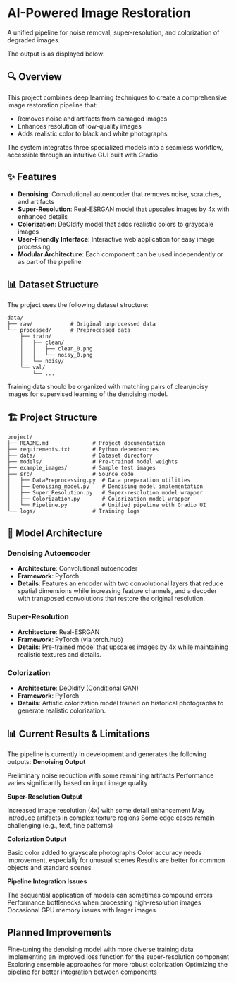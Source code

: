
# AI-Powered Image Restoration

A unified pipeline for noise removal, super-resolution, and colorization of degraded images.

The output is as displayed below: 
                


## 🔍 Overview

This project combines deep learning techniques to create a comprehensive image restoration pipeline that:
- Removes noise and artifacts from damaged images
- Enhances resolution of low-quality images
- Adds realistic color to black and white photographs

The system integrates three specialized models into a seamless workflow, accessible through an intuitive GUI built with Gradio.

## ✨ Features

- **Denoising**: Convolutional autoencoder that removes noise, scratches, and artifacts
- **Super-Resolution**: Real-ESRGAN model that upscales images by 4x with enhanced details
- **Colorization**: DeOldify model that adds realistic colors to grayscale images
- **User-Friendly Interface**: Interactive web application for easy image processing
- **Modular Architecture**: Each component can be used independently or as part of the pipeline


## 📊 Dataset Structure

The project uses the following dataset structure:

```
data/
├── raw/            # Original unprocessed data
└── processed/      # Preprocessed data
    ├── train/
    │   ├── clean/
    │   │   ├── clean_0.png
    │   │   └── noisy_0.png
    │   └── noisy/
    └── val/
        └── ...
```

Training data should be organized with matching pairs of clean/noisy images for supervised learning of the denoising model.


## 🏗️ Project Structure

```
project/
├── README.md              # Project documentation
├── requirements.txt       # Python dependencies
├── data/                  # Dataset directory
├── models/                # Pre-trained model weights
├── example_images/        # Sample test images
├── src/                   # Source code
│   ├── DataPreprocessing.py  # Data preparation utilities
│   ├── Denoising_model.py    # Denoising model implementation
│   ├── Super_Resolution.py   # Super-resolution model wrapper
│   ├── Colorization.py       # Colorization model wrapper
│   └── Pipeline.py           # Unified pipeline with Gradio UI
└── logs/                  # Training logs
```

## 🧠 Model Architecture

### Denoising Autoencoder
- **Architecture**: Convolutional autoencoder
- **Framework**: PyTorch
- **Details**: Features an encoder with two convolutional layers that reduce spatial dimensions while increasing feature channels, and a decoder with transposed convolutions that restore the original resolution.

### Super-Resolution
- **Architecture**: Real-ESRGAN
- **Framework**: PyTorch (via torch.hub)
- **Details**: Pre-trained model that upscales images by 4x while maintaining realistic textures and details.

### Colorization
- **Architecture**: DeOldify (Conditional GAN)
- **Framework**: PyTorch
- **Details**: Artistic colorization model trained on historical photographs to generate realistic colorization.

## 📊 Current Results & Limitations
The pipeline is currently in development and generates the following outputs:
**Denoising Output**

Preliminary noise reduction with some remaining artifacts
Performance varies significantly based on input image quality


**Super-Resolution Output**

Increased image resolution (4x) with some detail enhancement
May introduce artifacts in complex texture regions
Some edge cases remain challenging (e.g., text, fine patterns)

**Colorization Output**

Basic color added to grayscale photographs
Color accuracy needs improvement, especially for unusual scenes
Results are better for common objects and standard scenes

**Pipeline Integration Issues**

The sequential application of models can sometimes compound errors
Performance bottlenecks when processing high-resolution images
Occasional GPU memory issues with larger images

## Planned Improvements

Fine-tuning the denoising model with more diverse training data
Implementing an improved loss function for the super-resolution component
Exploring ensemble approaches for more robust colorization
Optimizing the pipeline for better integration between components


